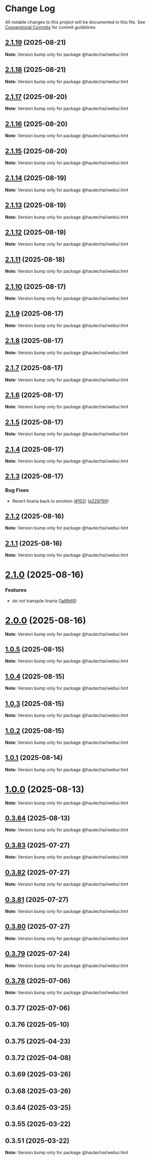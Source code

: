 # Change Log

All notable changes to this project will be documented in this file.
See [Conventional Commits](https://conventionalcommits.org) for commit guidelines.

## [2.1.19](https://github.com/HautechAI/webui/compare/@hautechai/webui.hint@2.1.18...@hautechai/webui.hint@2.1.19) (2025-08-21)

**Note:** Version bump only for package @hautechai/webui.hint

## [2.1.18](https://github.com/HautechAI/webui/compare/@hautechai/webui.hint@2.1.17...@hautechai/webui.hint@2.1.18) (2025-08-21)

**Note:** Version bump only for package @hautechai/webui.hint

## [2.1.17](https://github.com/HautechAI/webui/compare/@hautechai/webui.hint@2.1.16...@hautechai/webui.hint@2.1.17) (2025-08-20)

**Note:** Version bump only for package @hautechai/webui.hint

## [2.1.16](https://github.com/HautechAI/webui/compare/@hautechai/webui.hint@2.1.15...@hautechai/webui.hint@2.1.16) (2025-08-20)

**Note:** Version bump only for package @hautechai/webui.hint

## [2.1.15](https://github.com/HautechAI/webui/compare/@hautechai/webui.hint@2.1.14...@hautechai/webui.hint@2.1.15) (2025-08-20)

**Note:** Version bump only for package @hautechai/webui.hint

## [2.1.14](https://github.com/HautechAI/webui/compare/@hautechai/webui.hint@2.1.13...@hautechai/webui.hint@2.1.14) (2025-08-19)

**Note:** Version bump only for package @hautechai/webui.hint

## [2.1.13](https://github.com/HautechAI/webui/compare/@hautechai/webui.hint@2.1.12...@hautechai/webui.hint@2.1.13) (2025-08-19)

**Note:** Version bump only for package @hautechai/webui.hint

## [2.1.12](https://github.com/HautechAI/webui/compare/@hautechai/webui.hint@2.1.11...@hautechai/webui.hint@2.1.12) (2025-08-19)

**Note:** Version bump only for package @hautechai/webui.hint

## [2.1.11](https://github.com/HautechAI/webui/compare/@hautechai/webui.hint@2.1.10...@hautechai/webui.hint@2.1.11) (2025-08-18)

**Note:** Version bump only for package @hautechai/webui.hint

## [2.1.10](https://github.com/HautechAI/webui/compare/@hautechai/webui.hint@2.1.9...@hautechai/webui.hint@2.1.10) (2025-08-17)

**Note:** Version bump only for package @hautechai/webui.hint

## [2.1.9](https://github.com/HautechAI/webui/compare/@hautechai/webui.hint@2.1.8...@hautechai/webui.hint@2.1.9) (2025-08-17)

**Note:** Version bump only for package @hautechai/webui.hint

## [2.1.8](https://github.com/HautechAI/webui/compare/@hautechai/webui.hint@2.1.7...@hautechai/webui.hint@2.1.8) (2025-08-17)

**Note:** Version bump only for package @hautechai/webui.hint

## [2.1.7](https://github.com/HautechAI/webui/compare/@hautechai/webui.hint@2.1.6...@hautechai/webui.hint@2.1.7) (2025-08-17)

**Note:** Version bump only for package @hautechai/webui.hint

## [2.1.6](https://github.com/HautechAI/webui/compare/@hautechai/webui.hint@2.1.5...@hautechai/webui.hint@2.1.6) (2025-08-17)

**Note:** Version bump only for package @hautechai/webui.hint

## [2.1.5](https://github.com/HautechAI/webui/compare/@hautechai/webui.hint@2.1.4...@hautechai/webui.hint@2.1.5) (2025-08-17)

**Note:** Version bump only for package @hautechai/webui.hint

## [2.1.4](https://github.com/HautechAI/webui/compare/@hautechai/webui.hint@2.1.3...@hautechai/webui.hint@2.1.4) (2025-08-17)

**Note:** Version bump only for package @hautechai/webui.hint

## [2.1.3](https://github.com/HautechAI/webui/compare/@hautechai/webui.hint@2.1.2...@hautechai/webui.hint@2.1.3) (2025-08-17)

### Bug Fixes

- Revert linaria back to emotion ([#102](https://github.com/HautechAI/webui/issues/102)) ([e229790](https://github.com/HautechAI/webui/commit/e229790dae8eba4b3037bbe41365e5a73ab7f6dc))

## [2.1.2](https://github.com/HautechAI/webui/compare/@hautechai/webui.hint@2.1.1...@hautechai/webui.hint@2.1.2) (2025-08-16)

**Note:** Version bump only for package @hautechai/webui.hint

## [2.1.1](https://github.com/HautechAI/webui/compare/@hautechai/webui.hint@2.1.0...@hautechai/webui.hint@2.1.1) (2025-08-16)

**Note:** Version bump only for package @hautechai/webui.hint

# [2.1.0](https://github.com/HautechAI/webui/compare/@hautechai/webui.hint@1.0.5...@hautechai/webui.hint@2.1.0) (2025-08-16)

### Features

- do not transpile linaria ([1a6fbf6](https://github.com/HautechAI/webui/commit/1a6fbf6353a0e5028040006b5045170cf83f1ba0))

# [2.0.0](https://github.com/HautechAI/webui/compare/@hautechai/webui.hint@1.0.5...@hautechai/webui.hint@2.0.0) (2025-08-16)

**Note:** Version bump only for package @hautechai/webui.hint

## [1.0.5](https://github.com/HautechAI/webui/compare/@hautechai/webui.hint@1.0.4...@hautechai/webui.hint@1.0.5) (2025-08-15)

**Note:** Version bump only for package @hautechai/webui.hint

## [1.0.4](https://github.com/HautechAI/webui/compare/@hautechai/webui.hint@1.0.3...@hautechai/webui.hint@1.0.4) (2025-08-15)

**Note:** Version bump only for package @hautechai/webui.hint

## [1.0.3](https://github.com/HautechAI/webui/compare/@hautechai/webui.hint@1.0.2...@hautechai/webui.hint@1.0.3) (2025-08-15)

**Note:** Version bump only for package @hautechai/webui.hint

## [1.0.2](https://github.com/HautechAI/webui/compare/@hautechai/webui.hint@1.0.1...@hautechai/webui.hint@1.0.2) (2025-08-15)

**Note:** Version bump only for package @hautechai/webui.hint

## [1.0.1](https://github.com/HautechAI/webui/compare/@hautechai/webui.hint@1.0.0...@hautechai/webui.hint@1.0.1) (2025-08-14)

**Note:** Version bump only for package @hautechai/webui.hint

# [1.0.0](https://github.com/HautechAI/webui/compare/@hautechai/webui.hint@0.3.84...@hautechai/webui.hint@1.0.0) (2025-08-13)

**Note:** Version bump only for package @hautechai/webui.hint

## [0.3.84](https://github.com/HautechAI/webui/compare/@hautechai/webui.hint@0.3.83...@hautechai/webui.hint@0.3.84) (2025-08-13)

**Note:** Version bump only for package @hautechai/webui.hint

## [0.3.83](https://github.com/HautechAI/webui/compare/@hautechai/webui.hint@0.3.82...@hautechai/webui.hint@0.3.83) (2025-07-27)

**Note:** Version bump only for package @hautechai/webui.hint

## [0.3.82](https://github.com/HautechAI/webui/compare/@hautechai/webui.hint@0.3.81...@hautechai/webui.hint@0.3.82) (2025-07-27)

**Note:** Version bump only for package @hautechai/webui.hint

## [0.3.81](https://github.com/HautechAI/webui/compare/@hautechai/webui.hint@0.3.80...@hautechai/webui.hint@0.3.81) (2025-07-27)

**Note:** Version bump only for package @hautechai/webui.hint

## [0.3.80](https://github.com/HautechAI/webui/compare/@hautechai/webui.hint@0.3.79...@hautechai/webui.hint@0.3.80) (2025-07-27)

**Note:** Version bump only for package @hautechai/webui.hint

## [0.3.79](https://github.com/HautechAI/webui/compare/@hautechai/webui.hint@0.3.78...@hautechai/webui.hint@0.3.79) (2025-07-24)

**Note:** Version bump only for package @hautechai/webui.hint

## [0.3.78](https://github.com/HautechAI/webui/compare/@hautechai/webui.hint@0.3.77...@hautechai/webui.hint@0.3.78) (2025-07-06)

**Note:** Version bump only for package @hautechai/webui.hint

## 0.3.77 (2025-07-06)

## 0.3.76 (2025-05-10)

## 0.3.75 (2025-04-23)

## 0.3.72 (2025-04-08)

## 0.3.69 (2025-03-26)

## 0.3.68 (2025-03-26)

## 0.3.64 (2025-03-25)

## 0.3.55 (2025-03-22)

## 0.3.51 (2025-03-22)

**Note:** Version bump only for package @hautechai/webui.hint
